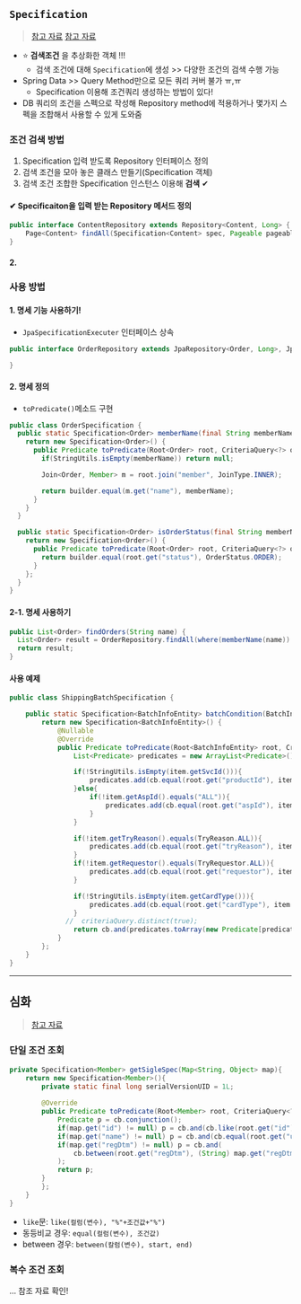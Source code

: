 ## `Specification`
> [참고 자료](https://kohen.tistory.com/4)
> [참고 자료](https://javacan.tistory.com/entry/SpringDataJPA-Specifcation-Usage)


- ⭐ __검색조건__ 을 추상화한 객체 !!!
  - 검색 조건에 대해 `Specification`에 생성 >> 다양한 조건의 검색 수행 가능
- Spring Data >> Query Method만으로 모든 쿼리 커버 불가 ㅠ,ㅠ
  - Specification 이용해 조건쿼리 생성하는 방법이 있다!
- DB 쿼리의 조건을 스펙으로 작성해 Repository method에 적용하거나 몇가지 스펙을 조합해서 사용할 수 있게 도와줌

### 조건 검색 방법
1. Specification 입력 받도록 Repository 인터페이스 정의
2. 검색 조건을 모아 놓은 클래스 만들기(Specification 객체)
3. 검색 조건 조합한 Specification 인스턴스 이용해 __검색__ ✔

#### ✔ Specificaiton을 입력 받는 Repository 메서드 정의
```java
public interface ContentRepository extends Repository<Content, Long> {
	Page<Content> findAll(Specification<Content> spec, Pageable pageable); ✔ 
}
```

#### 2. 

### 사용 방법
#### 1. 명세 기능 사용하기!
- `JpaSpecificationExecuter` 인터페이스 상속

```java
public interface OrderRepository extends JpaRepository<Order, Long>, JpaSpecificationExecuter<Order> {

}
```

#### 2. 명세 정의
- `toPredicate()`메소드 구현

```java
public class OrderSpecification {
  public static Specification<Order> memberName(final String memberName) { ⭐memberName()
    return new Specification<Order>() {
      public Predicate toPredicate(Root<Order> root, CriteriaQuery<?> query, CriteriaBuilder builder) {
        if(StringUtils.isEmpty(memberName)) return null;

        Join<Order, Member> m = root.join("member", JoinType.INNER);

        return builder.equal(m.get("name"), memberName);
      }
    }
  }

  public static Specification<Order> isOrderStatus(final String memberName) { ⭐isOrderStatus()
    return new Specification<Order>() {
      public Predicate toPredicate(Root<Order> root, CriteriaQuery<?> query, CriteriaBuilder builder) {
        return builder.equal(root.get("status"), OrderStatus.ORDER);
      }
    };
  }
}
```

#### 2-1. 명세 사용하기
```java
public List<Order> findOrders(String name) {
  List<Order> result = OrderRepository.findAll(where(memberName(name)).and(isOrderStatus())); ⭐ memberName() isOrderStatus()
  return result;
}
```

#### 사용 예제
```java
public class ShippingBatchSpecification {

    public static Specification<BatchInfoEntity> batchCondition(BatchInfoEntity item){ 
        return new Specification<BatchInfoEntity>() {
            @Nullable
            @Override
            public Predicate toPredicate(Root<BatchInfoEntity> root, CriteriaQuery<?> criteriaQuery, CriteriaBuilder cb) {
                List<Predicate> predicates = new ArrayList<Predicate>();

                if(!StringUtils.isEmpty(item.getSvcId())){
                    predicates.add(cb.equal(root.get("productId"), item.getSvcId()));
                }else{
                    if(!item.getAspId().equals("ALL")){
                        predicates.add(cb.equal(root.get("aspId"), item.getAspId()));
                    }
                }

                if(!item.getTryReason().equals(TryReason.ALL)){
                    predicates.add(cb.equal(root.get("tryReason"), item.getTryReason()));
                }
                if(!item.getRequestor().equals(TryRequestor.ALL)){
                    predicates.add(cb.equal(root.get("requestor"), item.getRequestor()));
                }

                if(!StringUtils.isEmpty(item.getCardType())){
                    predicates.add(cb.equal(root.get("cardType"), item.getCardType()));
                }
              //  criteriaQuery.distinct(true);
                return cb.and(predicates.toArray(new Predicate[predicates.size()]));
            }
        };
    }
}
```

---
## 심화
> [참고 자료](https://aljjabaegi.tistory.com/564)


### 단일 조건 조회
```java
private Specification<Member> getSigleSpec(Map<String, Object> map){
	return new Specification<Member>(){
		private static final long serialVersionUID = 1L;
		
		@Override
		public Predicate toPredicate(Root<Member> root, CriteriaQuery<?> query, CriteriaBuilder cb){
			Predicate p = cb.conjunction();
			if(map.get("id") != null) p = cb.and(cb.like(root.get("id"), "%"+(String) map.get("id")+"%")); ⭐ like 문
			if(map.get("name") != null) p = cb.and(cb.equal(root.get("useYn"), (String) map.get("userYn"))); ⭐ 동등 비교
			if(map.get("regDtm") != null) p = cb.and(
				cb.between(root.get("regDtm"), (String) map.get("regDtmSt"), (String) map.get("regDtmEd")) ⭐ between
			);
			return p;
		}
		};
	}
}
```
- `like`문: `like(컬럼(변수), "%"+조건값+"%")`
- 동등비교 경우: `equal(컬럼(변수), 조건값)`
- between 경우: `between(칼럼(변수), start, end)`

### 복수 조건 조회
... 참조 자료 확인!
